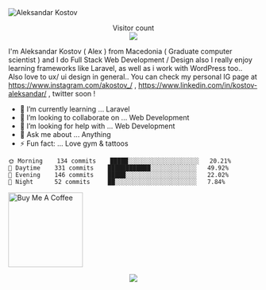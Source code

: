 <img src="https://raw.githubusercontent.com/sagar-viradiya/sagar-viradiya/master/resources/banner.png" alt="Aleksandar Kostov">

<p align="center"> 
  Visitor count<br>
  <img src="https://profile-counter.glitch.me/sagar-viradiya/count.svg" />
</p>

I'm Aleksandar Kostov ( Alex ) from Macedonia ( Graduate computer scientist ) and I do Full Stack Web Development / Design also I really enjoy learning frameworks like Laravel, as well as i work with WordPress too.. Also love to ux/ ui design in general.. You can check my personal IG page at https://www.instagram.com/akostov_/ , https://www.linkedin.com/in/kostov-aleksandar/ , twitter soon !


- 🌱 I’m currently learning ... Laravel
- 👯 I’m looking to collaborate on ... Web Development
- 🤔 I’m looking for help with ... Web Development 
- 💬 Ask me about ... Anything
- ⚡ Fun fact: ... Love gym & tattoos

```text
🌞 Morning    134 commits    █████░░░░░░░░░░░░░░░░░░░░   20.21% 
🌆 Daytime    331 commits    ████████████░░░░░░░░░░░░░   49.92% 
🌃 Evening    146 commits    █████░░░░░░░░░░░░░░░░░░░░   22.02% 
🌙 Night      52 commits     ██░░░░░░░░░░░░░░░░░░░░░░░   7.84%

```

<a href="https://www.buymeacoffee.com" target="_blank"><img src="https://cdn.buymeacoffee.com/buttons/v2/default-red.png" alt="Buy Me A Coffee" width="150"></a>
<p align="center">
  <img src="https://capsule-render.vercel.app/api?type=waving&color=gradient&height=60&section=footer"/>
</p>
